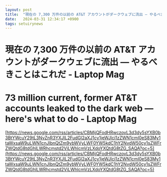 ```yaml
---
layout: post
title:  "現在の 7,300 万件の以前の AT&T アカウントがダークウェブに流出 — やるべきことはこれだ - Laptop Mag"
date:   2024-03-31 12:34:17 +0900
tags: setuirynews 
---
```


# 現在の 7,300 万件の以前の AT&T アカウントがダークウェブに流出 — やるべきことはこれだ - Laptop Mag



# 73 million current, former AT&T accounts leaked to the dark web — here's what to do - Laptop Mag

[https://news.google.com/rss/articles/CBMijQFodHRwczovL3d3dy5sYXB0b3BtYWcuY29tL3NvZnR3YXJlL2FudGl2aXJ1cy1jeWJlci1zZWN1cml0eS83My1taWxsaW9uLWN1cnJlbnQtZm9ybWVyLWF0YW5kdC1hY2NvdW50cy1sZWFrZWQtdG8tdGhlLWRhcmstd2ViLWhlcmVzLXdoYXQtdG8tZG_SAQA?oc=5](https://news.google.com/rss/articles/CBMijQFodHRwczovL3d3dy5sYXB0b3BtYWcuY29tL3NvZnR3YXJlL2FudGl2aXJ1cy1jeWJlci1zZWN1cml0eS83My1taWxsaW9uLWN1cnJlbnQtZm9ybWVyLWF0YW5kdC1hY2NvdW50cy1sZWFrZWQtdG8tdGhlLWRhcmstd2ViLWhlcmVzLXdoYXQtdG8tZG_SAQA?oc=5)

